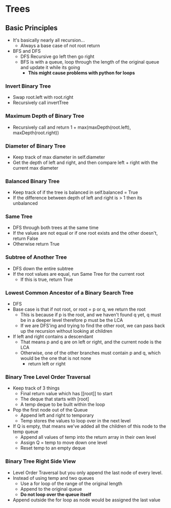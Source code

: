 # Trees

## Basic Principles
- It's basically nearly all recursion...
  - Always a base case of not root return
- BFS and DFS
  - DFS Recursive go left then go right
  - BFS is with a queue, loop through the length of the original queue and update it while its going
    - **This might cause problems with python for loops**

### Invert Binary Tree
- Swap root.left with root.right
- Recursively call invertTree

### Maximum Depth of Binary Tree
- Recursively call and return 1 + max(maxDepth(root.left), maxDepth(root.right))

### Diameter of Binary Tree
- Keep track of max diameter in self.diameter
- Get the depth of left and right, and then compare left + right with the current max diameter

### Balanced Binary Tree
- Keep track of if the tree is balanced in self.balanced = True
- If the difference between depth of left and right is > 1 then its unbalanced

### Same Tree
- DFS through both trees at the same time
- If the values are not equal or if one root exists and the other doesn't, return False
- Otherwise return True

### Subtree of Another Tree
- DFS down the entire subtree
- If the root values are equal, run Same Tree for the current root
  - If this is true, return True

### Lowest Common Ancestor of a Binary Search Tree
- DFS
- Base case is that if not root, or root = p or q, we return the root
  - This is because if p is the root, and we haven't found q yet, q must be in a deeper level therefore p must be the LCA
  - If we are DFS'ing and trying to find the other root, we can pass back up the recursion without looking at children
- If left and right contains a descendant
  - That means p and q are on left or right, and the current node is the LCA
  - Otherwise, one of the other branches must contain p and q, which would be the one that is not none
    - return left or right

### Binary Tree Level Order Traversal
- Keep track of 3 things
  - Final return value which has [[root]] to start
  - The deque that starts with [root]
  - A temp deque to be built within the loop
- Pop the first node out of the Queue
  - Append left and right to temporary
  - Temp stores the values to loop over in the next level
- If Q is empty, that means we've added all the children of this node to the temp queue
  - Append all values of temp into the return array in their own level
  - Assign Q = temp to move down one level
  - Reset temp to an empty deque

### Binary Tree Right Side View
- Level Order Traversal but you only append the last node of every level.
- Instead of using temp and two queues
  - Use a for loop of the range of the original length
  - Append to the original queue
  - **Do not loop over the queue itself**
- Append outside the for loop as node would be assigned the last value


